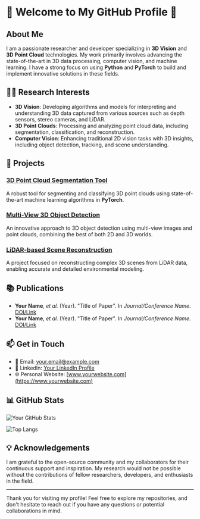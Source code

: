 # 🌟 Welcome to My GitHub Profile 🌟

## About Me

I am a passionate researcher and developer specializing in **3D Vision** and **3D Point Cloud** technologies. My work primarily involves advancing the state-of-the-art in 3D data processing, computer vision, and machine learning. I have a strong focus on using **Python** and **PyTorch** to build and implement innovative solutions in these fields.

## 🧑‍💻 Research Interests

- **3D Vision**: Developing algorithms and models for interpreting and understanding 3D data captured from various sources such as depth sensors, stereo cameras, and LiDAR.
- **3D Point Clouds**: Processing and analyzing point cloud data, including segmentation, classification, and reconstruction.
- **Computer Vision**: Enhancing traditional 2D vision tasks with 3D insights, including object detection, tracking, and scene understanding.

## 🔬 Projects

### [3D Point Cloud Segmentation Tool](https://github.com/yourusername/3d-point-cloud-segmentation)
A robust tool for segmenting and classifying 3D point clouds using state-of-the-art machine learning algorithms in **PyTorch**.

### [Multi-View 3D Object Detection](https://github.com/yourusername/mv3d-object-detection)
An innovative approach to 3D object detection using multi-view images and point clouds, combining the best of both 2D and 3D worlds.

### [LiDAR-based Scene Reconstruction](https://github.com/yourusername/lidar-scene-reconstruction)
A project focused on reconstructing complex 3D scenes from LiDAR data, enabling accurate and detailed environmental modeling.

## 📚 Publications

- **Your Name**, *et al.* (Year). "Title of Paper". In *Journal/Conference Name*. [DOI/Link](#)
- **Your Name**, *et al.* (Year). "Title of Paper". In *Journal/Conference Name*. [DOI/Link](#)

## 📫 Get in Touch

- 📧 Email: [your.email@example.com](mailto:your.email@example.com)
- 💼 LinkedIn: [Your LinkedIn Profile](https://linkedin.com/in/yourprofile)
- 🌐 Personal Website: [www.yourwebsite.com](https://www.yourwebsite.com)

## 📊 GitHub Stats

![Your GitHub Stats](https://github-readme-stats.vercel.app/api?username=yourusername&show_icons=true&theme=default)

![Top Langs](https://github-readme-stats.vercel.app/api/top-langs/?username=yourusername&layout=compact&theme=default)

## 💡 Acknowledgements

I am grateful to the open-source community and my collaborators for their continuous support and inspiration. My research would not be possible without the contributions of fellow researchers, developers, and enthusiasts in the field.

---

Thank you for visiting my profile! Feel free to explore my repositories, and don't hesitate to reach out if you have any questions or potential collaborations in mind.
